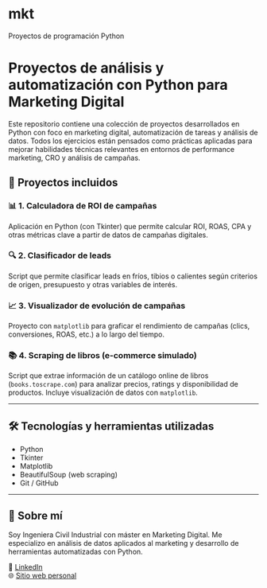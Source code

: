 # mkt
Proyectos de programación Python

# Proyectos de análisis y automatización con Python para Marketing Digital

Este repositorio contiene una colección de proyectos desarrollados en Python con foco en marketing digital, automatización de tareas y análisis de datos. Todos los ejercicios están pensados como prácticas aplicadas para mejorar habilidades técnicas relevantes en entornos de performance marketing, CRO y análisis de campañas.

## 📁 Proyectos incluidos

### 📊 1. Calculadora de ROI de campañas
Aplicación en Python (con Tkinter) que permite calcular ROI, ROAS, CPA y otras métricas clave a partir de datos de campañas digitales.

### 🔍 2. Clasificador de leads
Script que permite clasificar leads en fríos, tibios o calientes según criterios de origen, presupuesto y otras variables de interés.

### 📈 3. Visualizador de evolución de campañas
Proyecto con `matplotlib` para graficar el rendimiento de campañas (clics, conversiones, ROAS, etc.) a lo largo del tiempo.

### 📚 4. Scraping de libros (e-commerce simulado)
Script que extrae información de un catálogo online de libros (`books.toscrape.com`) para analizar precios, ratings y disponibilidad de productos. Incluye visualización de datos con `matplotlib`.

---

## 🛠 Tecnologías y herramientas utilizadas

- Python
- Tkinter
- Matplotlib
- BeautifulSoup (web scraping)
- Git / GitHub

---

## 🙋 Sobre mí

Soy Ingeniera Civil Industrial con máster en Marketing Digital. Me especializo en análisis de datos aplicados al marketing y desarrollo de herramientas automatizadas con Python.

🔗 [LinkedIn](https://www.linkedin.com/in/marcela-troncosoc)  
🌐 [Sitio web personal](https://www.marcelatroncosoc.com)
